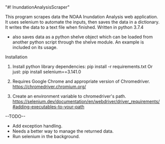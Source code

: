 "#! InundationAnalysisScraper"

This program scrapes data the NOAA Inundation Analysis web application. It uses selenium to automate the inputs, then saves the data in a dictionary. It writes the data to a text file when finished. Written in python 3.7.4

-  also saves data as a python shelve object which can be loaded from another python script through the shelve module. An example is included on its usage.

Installation
1. Install python library dependencies: pip install -r requirements.txt
   Or just: pip install selenium==3.141.0

2. Requires Google Chrome and appropriate version of Chromedriver.
   https://chromedriver.chromium.org/

3.  Create an environment variable to chromedriver's path.
    https://selenium.dev/documentation/en/webdriver/driver_requirements/#adding-executables-to-your-path

--TODO--
- Add exception handling.
- Needs a better way to manage the returned data.
- Run selenium in the background. 


